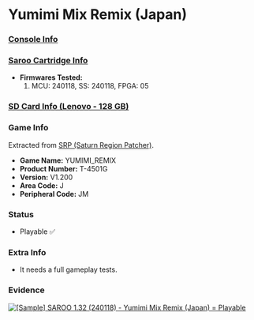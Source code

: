 # Yumimi Mix Remix (Japan)

### [Console Info](../../../../../Info/Consoles/VA13/README.md)

### [Saroo Cartridge Info](../../../../../Info/Cartridges/RetroGameParadiseStore/1.32F/README.md)

- <b>Firmwares Tested:</b>
  1. MCU: 240118, SS: 240118, FPGA: 05

### [SD Card Info (Lenovo - 128 GB)](../../../../../Info/SdCards/Lenovo/128GB/fat32/README.md)

### Game Info

Extracted from [SRP (Saturn Region Patcher)](https://segaxtreme.net/resources/saturn-region-patcher.81/download).

- <b>Game Name:</b> YUMIMI_REMIX
- <b>Product Number:</b> T-4501G
- <b>Version:</b> V1.200
- <b>Area Code:</b> J
- <b>Peripheral Code:</b> JM

### Status

- Playable :white_check_mark:

### Extra Info

- It needs a full gameplay tests.

### Evidence

[![[Sample] SAROO 1.32 (240118) - Yumimi Mix Remix (Japan) = Playable](https://img.youtube.com/vi/S6aOzJfNGqg/0.jpg)](https://www.youtube.com/watch?v=S6aOzJfNGqg)
